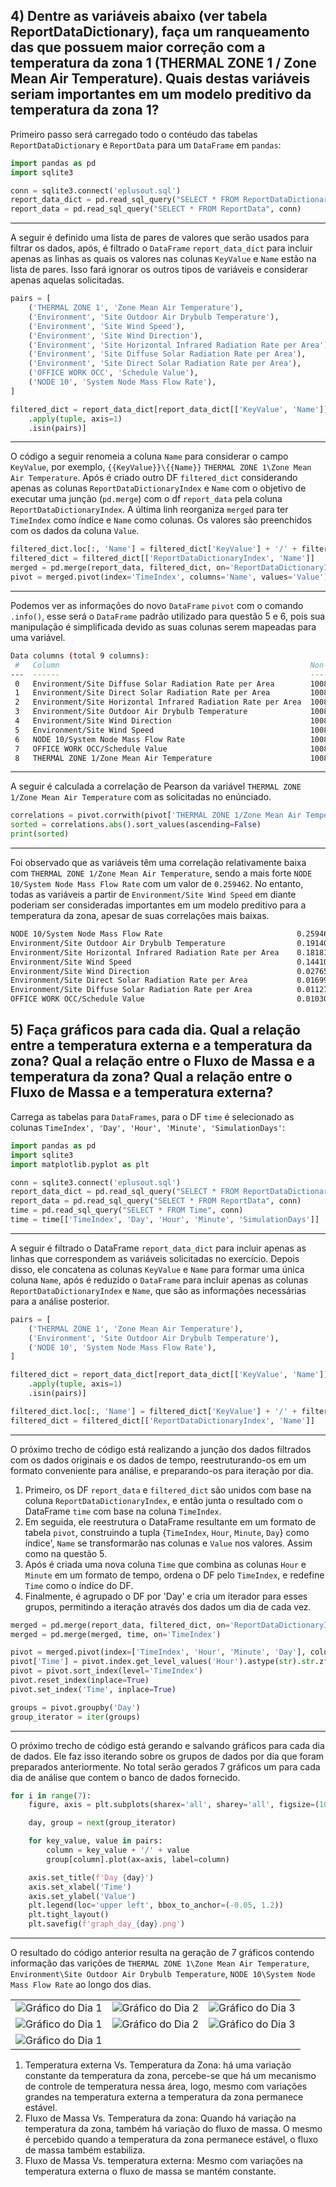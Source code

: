 ## 4) Dentre as variáveis abaixo (ver tabela ReportDataDictionary), faça um ranqueamento das que possuem maior correção com a temperatura da zona 1 (THERMAL ZONE 1 / Zone Mean Air Temperature). Quais destas variáveis seriam importantes em um modelo preditivo da temperatura da zona 1?

Primeiro passo será carregado todo o contéudo das tabelas `ReportDataDictionary` e `ReportData` para um `DataFrame` em `pandas`:
```python
import pandas as pd
import sqlite3

conn = sqlite3.connect('eplusout.sql')
report_data_dict = pd.read_sql_query("SELECT * FROM ReportDataDictionary", conn)
report_data = pd.read_sql_query("SELECT * FROM ReportData", conn)
```
---
A seguir é definido uma lista de pares de valores que serão usados para filtrar os dados, após, é filtrado o `DataFrame` `report_data_dict` para incluir apenas as linhas as quais os valores nas colunas `KeyValue` e `Name` estão na lista de pares. Isso fará ignorar os outros tipos de variáveis e considerar apenas aquelas solicitadas.

```python
pairs = [
    ('THERMAL ZONE 1', 'Zone Mean Air Temperature'),
    ('Environment', 'Site Outdoor Air Drybulb Temperature'),
    ('Environment', 'Site Wind Speed'),
    ('Environment', 'Site Wind Direction'),
    ('Environment', 'Site Horizontal Infrared Radiation Rate per Area'),
    ('Environment', 'Site Diffuse Solar Radiation Rate per Area'),
    ('Environment', 'Site Direct Solar Radiation Rate per Area'),
    ('OFFICE WORK OCC', 'Schedule Value'),
    ('NODE 10', 'System Node Mass Flow Rate'),
]

filtered_dict = report_data_dict[report_data_dict[['KeyValue', 'Name']]
    .apply(tuple, axis=1)
    .isin(pairs)]
```

---
O código a seguir renomeia a coluna `Name` para considerar o campo `KeyValue`, por exemplo, `{{KeyValue}}\{{Name}}` `THERMAL ZONE 1\Zone Mean Air Temperature`. Após é criado outro DF `filtered_dict` considerando apenas as colunas `ReportDataDictionaryIndex` e `Name` com o objetivo de executar uma junção (`pd.merge`) com o df `report_data` pela coluna `ReportDataDictionaryIndex`. A última linh reorganiza `merged` para ter `TimeIndex` como índice e `Name` como colunas. Os valores são preenchidos com os dados da coluna `Value`.


```python
filtered_dict.loc[:, 'Name'] = filtered_dict['KeyValue'] + '/' + filtered_dict['Name']
filtered_dict = filtered_dict[['ReportDataDictionaryIndex', 'Name']]
merged = pd.merge(report_data, filtered_dict, on='ReportDataDictionaryIndex')
pivot = merged.pivot(index='TimeIndex', columns='Name', values='Value')
```

---
Podemos ver as informações do novo `DataFrame` `pivot` com o comando `.info()`, esse será o `DataFrame` padrão utilizado para questão 5 e 6, pois sua manipulação é simplificada devido as suas colunas serem mapeadas para uma variável.

```bash
Data columns (total 9 columns):
 #   Column                                                        Non-Null Count  Dtype  
---  ------                                                        --------------  -----  
 0   Environment/Site Diffuse Solar Radiation Rate per Area        10080 non-null  float64
 1   Environment/Site Direct Solar Radiation Rate per Area         10080 non-null  float64
 2   Environment/Site Horizontal Infrared Radiation Rate per Area  10080 non-null  float64
 3   Environment/Site Outdoor Air Drybulb Temperature              10080 non-null  float64
 4   Environment/Site Wind Direction                               10080 non-null  float64
 5   Environment/Site Wind Speed                                   10080 non-null  float64
 6   NODE 10/System Node Mass Flow Rate                            10080 non-null  float64
 7   OFFICE WORK OCC/Schedule Value                                10080 non-null  float64
 8   THERMAL ZONE 1/Zone Mean Air Temperature                      10080 non-null  float64
```

---
A seguir é calculada a correlação de Pearson da variável `THERMAL ZONE 1/Zone Mean Air Temperature` com as solicitadas no enúnciado. 

```python
correlations = pivot.corrwith(pivot['THERMAL ZONE 1/Zone Mean Air Temperature'])
sorted = correlations.abs().sort_values(ascending=False)
print(sorted)
```

---
Foi observado que as variáveis têm uma correlação relativamente baixa com `THERMAL ZONE 1/Zone Mean Air Temperature`, sendo a mais forte `NODE 10/System Node Mass Flow Rate` com um valor de `0.259462`. No entanto, todas as variáveis a partir de `Environment/Site Wind Speed` em diante poderiam ser consideradas importantes em um modelo preditivo para a temperatura da zona, apesar de suas correlações mais baixas.

```bash
NODE 10/System Node Mass Flow Rate                              0.259462
Environment/Site Outdoor Air Drybulb Temperature                0.191403
Environment/Site Horizontal Infrared Radiation Rate per Area    0.181813
Environment/Site Wind Speed                                     0.144100
Environment/Site Wind Direction                                 0.027652
Environment/Site Direct Solar Radiation Rate per Area           0.016991
Environment/Site Diffuse Solar Radiation Rate per Area          0.011274
OFFICE WORK OCC/Schedule Value                                  0.010307
```

## 5) Faça gráficos para cada dia. Qual a relação entre a temperatura externa e a temperatura da zona? Qual a relação entre o Fluxo de Massa e a temperatura da zona? Qual a relação entre o Fluxo de Massa e a temperatura externa? 

Carrega as tabelas para `DataFrames`, para o DF `time` é selecionado as colunas `TimeIndex', 'Day', 'Hour', 'Minute', 'SimulationDays'`:

```python
import pandas as pd
import sqlite3
import matplotlib.pyplot as plt

conn = sqlite3.connect('eplusout.sql')
report_data_dict = pd.read_sql_query("SELECT * FROM ReportDataDictionary", conn)
report_data = pd.read_sql_query("SELECT * FROM ReportData", conn)
time = pd.read_sql_query("SELECT * FROM Time", conn)
time = time[['TimeIndex', 'Day', 'Hour', 'Minute', 'SimulationDays']]
```

---
A seguir é filtrado o DataFrame `report_data_dict` para incluir apenas as linhas que correspondem as variáveis solicitadas no exercício. Depois disso, ele concatena as colunas `KeyValue` e `Name` para formar uma única coluna `Name`, após é reduzido o `DataFrame` para incluir apenas as colunas `ReportDataDictionaryIndex` e `Name`, que são as informações necessárias para a análise posterior.
```python
pairs = [
    ('THERMAL ZONE 1', 'Zone Mean Air Temperature'),
    ('Environment', 'Site Outdoor Air Drybulb Temperature'),
    ('NODE 10', 'System Node Mass Flow Rate'),
]

filtered_dict = report_data_dict[report_data_dict[['KeyValue', 'Name']]
    .apply(tuple, axis=1)
    .isin(pairs)]

filtered_dict.loc[:, 'Name'] = filtered_dict['KeyValue'] + '/' + filtered_dict['Name']
filtered_dict = filtered_dict[['ReportDataDictionaryIndex', 'Name']]
```


---
O próximo trecho de código está realizando a junção dos dados filtrados com os dados originais e os dados de tempo, reestruturando-os em um formato conveniente para análise, e preparando-os para iteração por dia.

1. Primeiro, os DF `report_data` e `filtered_dict` são unidos com base na coluna `ReportDataDictionaryIndex`, e então junta o resultado com o DataFrame `time` com base na coluna `TimeIndex`.
2. Em seguida, ele reestrutura o DataFrame resultante em um formato de tabela `pivot`, construindo a tupla {`TimeIndex`, `Hour`, `Minute`, `Day`} como índice', `Name` se transformarão nas colunas e `Value` nos valores. Assim como na questão 5.
3. Após é criada uma nova coluna `Time` que combina as colunas `Hour` e `Minute` em um formato de tempo, ordena o DF pelo `TimeIndex`, e redefine `Time` como o índice do DF.
4. Finalmente, é agrupado o DF por 'Day' e cria um iterador para esses grupos, permitindo a iteração através dos dados um dia de cada vez.
```python
merged = pd.merge(report_data, filtered_dict, on='ReportDataDictionaryIndex')
merged = pd.merge(merged, time, on='TimeIndex')

pivot = merged.pivot(index=['TimeIndex', 'Hour', 'Minute', 'Day'], columns='Name', values='Value')
pivot['Time'] = pivot.index.get_level_values('Hour').astype(str).str.zfill(2) + ':' + pivot.index.get_level_values('Minute').astype(str).str.zfill(2)
pivot = pivot.sort_index(level='TimeIndex')
pivot.reset_index(inplace=True)
pivot.set_index('Time', inplace=True)

groups = pivot.groupby('Day')
group_iterator = iter(groups)
```

---
O próximo trecho de código está gerando e salvando gráficos para cada dia de dados. Ele faz isso iterando sobre os grupos de dados por dia que foram preparados anteriormente. No total serão gerados 7 gráficos um para cada dia de análise que contem o banco de dados fornecido.

```python
for i in range(7):
    figure, axis = plt.subplots(sharex='all', sharey='all', figsize=(10, 6))

    day, group = next(group_iterator)

    for key_value, value in pairs:
        column = key_value + '/' + value
        group[column].plot(ax=axis, label=column)

    axis.set_title(f'Day {day}')
    axis.set_xlabel('Time')
    axis.set_ylabel('Value')
    plt.legend(loc='upper left', bbox_to_anchor=(-0.05, 1.2))
    plt.tight_layout()
    plt.savefig(f'graph_day_{day}.png')
```

---
O resultado do código anterior resulta na geração de 7 gráficos contendo informação das varições de `THERMAL ZONE 1\Zone Mean Air Temperature`, `Environment\Site Outdoor Air Drybulb Temperature`,  `NODE 10\System Node Mass Flow Rate` ao longo dos dias.

<table>
  <tr>
    <td><img src="./graph_day_1.png" alt="Gráfico do Dia 1"></td>
    <td><img src="./graph_day_2.png" alt="Gráfico do Dia 2"></td>
    <td><img src="./graph_day_3.png" alt="Gráfico do Dia 3"></td>
  </tr>
  <tr>
    <td><img src="./graph_day_4.png" alt="Gráfico do Dia 1"></td>
    <td><img src="./graph_day_5.png" alt="Gráfico do Dia 2"></td>
    <td><img src="./graph_day_6.png" alt="Gráfico do Dia 3"></td>
  </tr>
  <tr>
    <td><img src="./graph_day_7.png" alt="Gráfico do Dia 1"></td>
  </tr>
</table>

1. Temperatura externa Vs. Temperatura da Zona: há uma variação constante da temperatura da zona, percebe-se que há um mecanismo de controle de temperatura nessa área, logo, mesmo com variações grandes na temperatura externa a temperatura da zona permanece estável.
2. Fluxo de Massa Vs. Temperatura da zona: Quando há variação na temperatura da zona, também há variação do fluxo de massa. O mesmo é percebido quando a temperatura da zona permanece estável, o fluxo de massa também estabiliza.
3. Fluxo de Massa Vs. temperatura externa: Mesmo com variações na temperatura externa o fluxo de massa se mantém constante.
